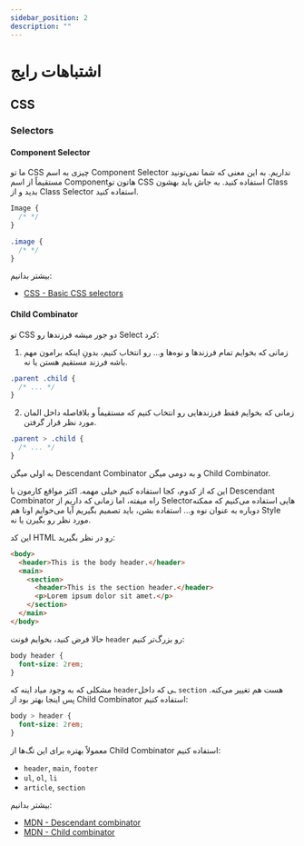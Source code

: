 ```yaml
---
sidebar_position: 2
description: ""
---
```


# اشتباهات رایج

## CSS

### Selectors

#### Component Selector

ما تو CSS چیزی به اسم Component Selector نداریم.
به این معنی که شما نمی‌تونید مستقیماً از اسم Componentهاتون تو CSS استفاده کنید.
به جاش باید بهشون Class بدید و از Class Selector استفاده کنید.

```css title="❌ Wrong Code"
Image {
  /* */
}
```

```css title="✅ Correct Code"
.image {
  /* */
}
```

بیشتر بدانیم:

- [CSS - Basic CSS selectors](https://developer.mozilla.org/en-US/docs/Learn_web_development/Core/Styling_basics/Basic_selectors)

#### Child Combinator

تو CSS دو جور میشه فرزندها رو Select کرد:

1. زمانی که بخوایم تمام فرزندها و نوه‌ها و... رو انتخاب کنیم، بدونِ اینکه برامون مهم باشه فرزند مستقیم هستن یا نه.

```css
.parent .child {
  /* ... */
}
```

2. زمانی که بخوایم فقط فرزندهایی رو انتخاب کنیم که مستقیماً و بلافاصله داخل المان مورد نظر قرار گرفتن.

```css
.parent > .child {
  /* ... */
}
```

به اولی میگن Descendant Combinator و به دومی میگن Child Combinator.

این که از کدوم، کجا استفاده کنیم خیلی مهمه.
اکثر مواقع کارمون با Descendant Combinator راه میفته،
اما زمانی که داریم از Selectorهایی استفاده می‌کنیم که ممکنه دوباره به عنوان نوه و... استفاده بشن،
باید تصمیم بگیریم آیا می‌خوایم اونا هم Style مورد نظر رو بگیرن یا نه.

این کد HTML رو در نظر بگیرید:

```html
<body>
  <header>This is the body header.</header>
  <main>
    <section>
      <header>This is the section header.</header>
      <p>Lorem ipsum dolor sit amet.</p>
    </section>
  </main>
</body>
```

حالا فرض کنید، بخوایم فونت `header` رو بزرگ‌تر کنیم:

```css
body header {
  font-size: 2rem;
}
```

مشکلی که به وجود میاد اینه که `header`ـی که داخل `section` هست هم تغییر می‌کنه.
پس اینجا بهتر بود از Child Combinator استفاده کنیم:

```css
body > header {
  font-size: 2rem;
}
```

معمولاً بهتره برای این تگ‌ها از Child Combinator استفاده کنیم:

- `header`, `main`, `footer`
- `ul`, `ol`, `li`
- `article`, `section`

بیشتر بدانیم:

- [MDN - Descendant combinator](https://developer.mozilla.org/en-US/docs/Web/CSS/Descendant_combinator)
- [MDN - Child combinator](https://developer.mozilla.org/en-US/docs/Web/CSS/Child_combinator)
